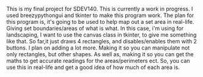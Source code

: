 This is my final project for SDEV140. This is currently a work in progress. I used breezypythongui and tkinter to make this program work. The plan for this program is, it's going to be used to help map out a set area
in real-life. Giving set boundaries/areas of what is what. In this case, i'm using for landscaping, I want to use the canvas class in tkinter, to give me something like that. So far,it just draws 4 rectangles, and 
disables/enables them with 2 buttons. I plan on adding a lot more. Making it so you can manipulate not only rectangles, but other shapes. As well as, making it so you can get the maths to get accurate readings 
for the areas/perimeters ect. So, you can use this in real-life and get a good idea of how much of each area is.
